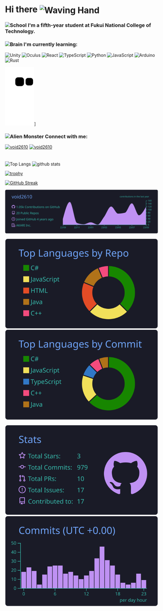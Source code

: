# Hi there <img align=center src="https://user-images.githubusercontent.com/26017543/213809353-c908d93c-3dff-4694-9d13-e0e5cbdb879c.png" alt="Waving Hand" width="36" height="36" />

### <img src="https://raw.githubusercontent.com/Tarikul-Islam-Anik/Animated-Fluent-Emojis/master/Emojis/Travel%20and%20places/School.png" alt="School" width="36" height="36" /> I'm a fifth-year student at Fukui National College of Technology.


### <img src="https://raw.githubusercontent.com/Tarikul-Islam-Anik/Animated-Fluent-Emojis/master/Emojis/Hand%20gestures/Brain.png" alt="Brain" width="36" height="36" /> I'm currently learning: 

![Unity](https://img.shields.io/badge/unity-%23000000.svg?style=for-the-badge&logo=unity)
![Oculus](https://img.shields.io/badge/-Oculus-1C1E20.svg?logo=oculus&style=for-the-badge)
![React](https://img.shields.io/badge/-React-7f2fad.svg?logo=react&style=for-the-badge)
![TypeScript](https://img.shields.io/badge/typescript-%23323330.svg?style=for-the-badge&logo=typescript)
![Python](https://img.shields.io/badge/-Python-FFD648.svg?logo=python&style=for-the-badge)
![JavaScript](https://img.shields.io/badge/javascript-%23323330.svg?style=for-the-badge&logo=javascript)
![Arduino](https://img.shields.io/badge/-Arduino-00619D.svg?logo=arduino&style=for-the-badge)
![Rust](https://img.shields.io/badge/-Rust-e35a0b.svg?logo=rust&style=for-the-badge)

![Snake animation](https://github.com/void2610/void2610/blob/output/github-contribution-grid-snake.svg)]


<!-- Connect with me -->

### <img src="https://raw.githubusercontent.com/Tarikul-Islam-Anik/Animated-Fluent-Emojis/master/Emojis/Smilies/Alien%20Monster.png" alt="Alien Monster" width="36" height="36" /> Connect with me:

<p align="left"> 
  <a href="https://twitter.com/void2610" target="blank"><img src="https://img.shields.io/badge/Follow%20@void2610--1DA1F2.svg?logo=twitter&style=for-the-badge" alt="void2610" /></a> 
  <a href="https://instagram.com/void_2610/" target="blank"><img src="https://img.shields.io/badge/Follow%20@void2610--EC0391.svg?logo=instagram&style=for-the-badge" alt="void2610" /></a> 
</p>
 
# 

<p align="left"> 
  <img alt="Top Langs" height="150px" src="https://github-readme-stats.vercel.app/api/top-langs/?username=void2610&layout=compact&show_icons=true&theme=tokyonight" />
  <img alt="github stats" height="150px" src="https://github-readme-stats.vercel.app/api?username=void2610&theme=tokyonight&show_icons=ture" />
</p>

[![trophy](https://github-profile-trophy.vercel.app/?username=void2610&theme=tokyonight)](https://github.com/ryo-ma/github-profile-trophy)

[![GitHub Streak](https://streak-stats.demolab.com?user=void2610&theme=tokyonight&hide_border=false&border_radius=8.3&date_format=%5BY.%5Dn.j)](https://git.io/streak-stats)

[![](https://raw.githubusercontent.com/void2610/void2610/main/profile-summary-card-output/tokyonight/0-profile-details.svg)](https://github.com/vn7n24fzkq/github-profile-summary-cards)

[![](https://raw.githubusercontent.com/void2610/void2610/main/profile-summary-card-output/tokyonight/1-repos-per-language.svg)](https://github.com/vn7n24fzkq/github-profile-summary-cards) [![](https://raw.githubusercontent.com/void2610/void2610/main/profile-summary-card-output/tokyonight/2-most-commit-language.svg)](https://github.com/vn7n24fzkq/github-profile-summary-cards)

[![](https://raw.githubusercontent.com/void2610/void2610/main/profile-summary-card-output/tokyonight/3-stats.svg)](https://github.com/vn7n24fzkq/github-profile-summary-cards) [![](https://raw.githubusercontent.com/void2610/void2610/main/profile-summary-card-output/tokyonight/4-productive-time.svg)](https://github.com/vn7n24fzkq/github-profile-summary-cards)


